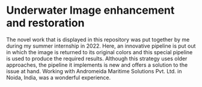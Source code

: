 # Underwater Image enhancement and restoration
The novel work that is displayed in this repository was put together by me during my summer internship in 2022. Here, an innovative pipeline is put out in which the image is returned to its original colors and this special pipeline is used to produce the required results. Although this strategy uses older approaches, the pipeline it implements is new and offers a solution to the issue at hand. Working with Andromeida Maritime Solutions Pvt. Ltd. in Noida, India, was a wonderful experience. 
